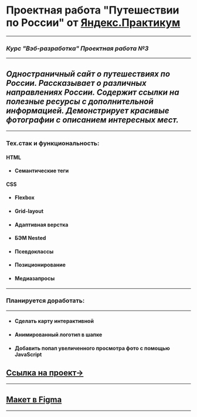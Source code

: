 # __Проектная работа "Путешествии по России" от [Яндекс.Практикум](https://practicum.yandex.ru)__
---
### _Курс "Вэб-разработка" Проектная работа №3_
---
## _Одностраничный сайт о путешествиях по России. Рассказывает о различных направлениях России. Содержит ссылки на полезные ресурсы с дополнительной информацией. Демонстрирует красивые фотографии с описанием интересных мест._
---
### Тех.стак и функциональность:
#### HTML
- #### Семантические теги
#### CSS
- #### Flexbox
- #### Grid-layout
- #### Адаптивная верстка
- #### БЭМ Nested
- #### Псевдоклассы
- #### Позиционирование
- #### Медиазапросы
---
### Планируется доработать:
---
- #### Сделать карту интерактивной
- #### Анимированный логотип в шапке
- #### Добавить попап увеличенного просмотра фото с помощью JavaScript
## __[Ссылка на проект&rarr;](https://frankywo.github.io/russian-travel/)__
---
## [Макет в Figma](https://www.figma.com/file/5S2WSbEFL6awjVWJ0NWL8Q/Sprint-3_-Russia-_-desktop-%2B-mobile?node-id=28503%3A0&t=SZrSwEspOgAB7eHj-0)
---
